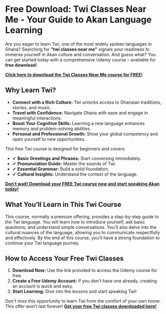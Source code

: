 # Free Download: Twi Classes Near Me - Your Guide to Akan Language Learning

Are you eager to learn Twi, one of the most widely spoken languages in Ghana? Searching for **"twi classes near me"** signals your readiness to immerse yourself in Akan culture and conversation. And guess what? You can get started today with a comprehensive Udemy course – available for **free download**!

[**Click here to download the Twi Classes Near Me course for FREE!**](https://udemywork.com/twi-classes-near-me)

## Why Learn Twi?

*   **Connect with a Rich Culture:** Twi unlocks access to Ghanaian traditions, stories, and music.
*   **Travel with Confidence:** Navigate Ghana with ease and engage in meaningful interactions.
*   **Boost Your Cognitive Skills:** Learning a new language enhances memory and problem-solving abilities.
*   **Personal and Professional Growth:** Show your global competency and open yourself to new opportunities.

This free Twi course is designed for beginners and covers:

*   ✔ **Basic Greetings and Phrases:** Start conversing immediately.
*   ✔ **Pronunciation Guide:** Master the sounds of Twi.
*   ✔ **Essential Grammar:** Build a solid foundation.
*   ✔ **Cultural Insights:** Understand the context of the language.

[**Don't wait! Download your FREE Twi course now and start speaking Akan today!**](https://udemywork.com/twi-classes-near-me)

## What You'll Learn in This Twi Course

This course, normally a premium offering, provides a step-by-step guide to the Twi language. You will learn how to introduce yourself, ask basic questions, and understand simple conversations. You'll also delve into the cultural nuances of the language, allowing you to communicate respectfully and effectively. By the end of this course, you'll have a strong foundation to continue your Twi language journey.

## How to Access Your Free Twi Classes

1.  **Download Now:** Use the link provided to access the Udemy course for free.
2.  **Create a Free Udemy Account:** If you don't have one already, creating an account is quick and easy.
3.  **Start Learning:** Dive into the lessons and start speaking Twi!

Don't miss this opportunity to learn Twi from the comfort of your own home. This offer won't last forever! **[Get your free Twi classes downloaded here!](https://udemywork.com/twi-classes-near-me)**
